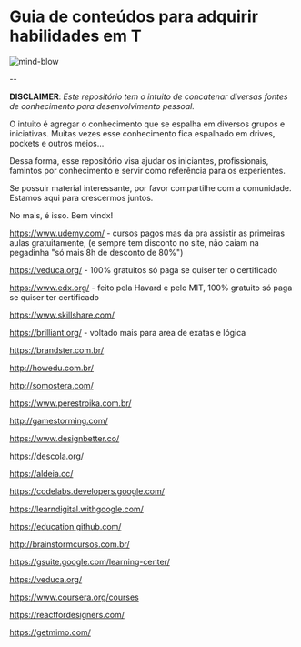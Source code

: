 # Guia de conteúdos para adquirir habilidades em T

![mind-blow](https://media.giphy.com/media/26ufdipQqU2lhNA4g/giphy.gif)

--

**DISCLAIMER**: *Este repositório tem o intuito de concatenar diversas fontes de conhecimento para desenvolvimento pessoal.*

O intuito é  agregar o conhecimento que se espalha em diversos grupos e iniciativas. Muitas vezes esse conhecimento fica espalhado em drives, pockets e outros meios... 

Dessa forma, esse repositório visa ajudar os iniciantes, profissionais, famintos por conhecimento e servir como referência para os experientes. 

Se possuir material interessante, por favor compartilhe com a comunidade. Estamos aqui para crescermos juntos.

No mais, é isso. Bem vindx!

https://www.udemy.com/ - cursos pagos mas da pra assistir as primeiras aulas gratuitamente, (e sempre tem disconto no site, não caiam na pegadinha "só mais 8h de desconto de 80%")

https://veduca.org/ - 100% gratuitos só paga se quiser ter o certificado

https://www.edx.org/ - feito pela Havard e pelo MIT, 100% gratuito só paga se quiser ter certificado

https://www.skillshare.com/

https://brilliant.org/ - voltado mais para area de exatas e lógica

https://brandster.com.br/

http://howedu.com.br/

http://somostera.com/

https://www.perestroika.com.br/

http://gamestorming.com/

https://www.designbetter.co/

https://descola.org/

https://aldeia.cc/

https://codelabs.developers.google.com/

https://learndigital.withgoogle.com/

https://education.github.com/

http://brainstormcursos.com.br/

https://gsuite.google.com/learning-center/

https://veduca.org/

https://www.coursera.org/courses

https://reactfordesigners.com/

https://getmimo.com/
